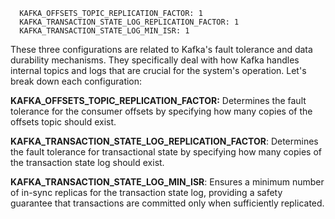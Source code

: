 
      KAFKA_OFFSETS_TOPIC_REPLICATION_FACTOR: 1
      KAFKA_TRANSACTION_STATE_LOG_REPLICATION_FACTOR: 1
      KAFKA_TRANSACTION_STATE_LOG_MIN_ISR: 1

These three configurations are related to Kafka's fault tolerance and data durability mechanisms. They specifically deal with how Kafka handles internal topics and logs that are crucial for the system's operation. Let's break down each configuration:

**KAFKA_OFFSETS_TOPIC_REPLICATION_FACTOR:** Determines the fault tolerance for the consumer offsets by specifying how many copies of the offsets topic should exist.

**KAFKA_TRANSACTION_STATE_LOG_REPLICATION_FACTOR**: Determines the fault tolerance for transactional state by specifying how many copies of the transaction state log should exist.

**KAFKA_TRANSACTION_STATE_LOG_MIN_ISR**: Ensures a minimum number of in-sync replicas for the transaction state log, providing a safety guarantee that transactions are committed only when sufficiently replicated.
